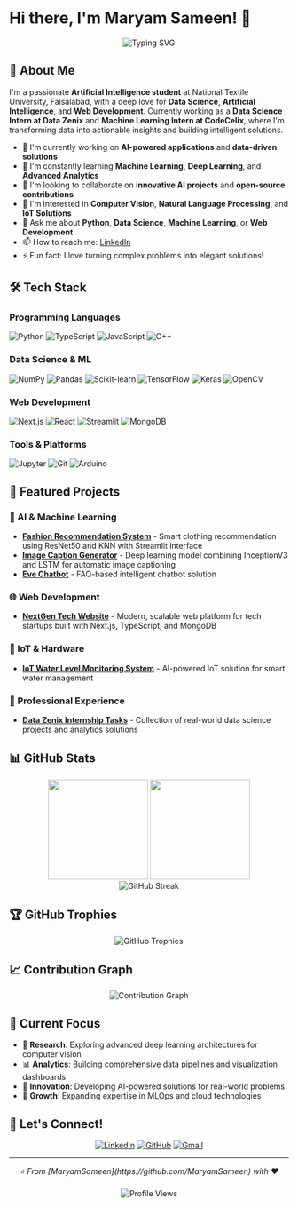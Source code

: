 # Hi there, I'm Maryam Sameen! 👋

<div align="center">
  <img src="https://readme-typing-svg.herokuapp.com/?font=Fira+Code&size=32&color=36BCF7&center=true&vCenter=true&width=600&height=50&lines=Data+Science+Enthusiast;AI+%26+ML+Developer;Full+Stack+Developer;Problem+Solver" alt="Typing SVG">
</div>

## 🚀 About Me

I'm a passionate **Artificial Intelligence student** at National Textile University, Faisalabad, with a deep love for **Data Science**, **Artificial Intelligence**, and **Web Development**. Currently working as a **Data Science Intern at Data Zenix** and  **Machine Learning Intern at CodeCelix**, where I'm transforming data into actionable insights and building intelligent solutions.

- 🔭 I'm currently working on **AI-powered applications** and **data-driven solutions**
- 🌱 I'm constantly learning **Machine Learning**, **Deep Learning**, and **Advanced Analytics**
- 👯 I'm looking to collaborate on **innovative AI projects** and **open-source contributions**
- 🤔 I'm interested in **Computer Vision**, **Natural Language Processing**, and **IoT Solutions**
- 💬 Ask me about **Python**, **Data Science**, **Machine Learning**, or **Web Development**
- 📫 How to reach me: [LinkedIn](https://www.linkedin.com/in/maryam-sameen-66a68a31b)
- ⚡ Fun fact: I love turning complex problems into elegant solutions!

## 🛠️ Tech Stack

### Programming Languages
![Python](https://img.shields.io/badge/Python-3776AB?style=for-the-badge&logo=python&logoColor=white)
![TypeScript](https://img.shields.io/badge/TypeScript-007ACC?style=for-the-badge&logo=typescript&logoColor=white)
![JavaScript](https://img.shields.io/badge/JavaScript-F7DF1E?style=for-the-badge&logo=javascript&logoColor=black)
![C++](https://img.shields.io/badge/C++-00599C?style=for-the-badge&logo=c%2B%2B&logoColor=white)

### Data Science & ML
![NumPy](https://img.shields.io/badge/NumPy-013243?style=for-the-badge&logo=numpy&logoColor=white)
![Pandas](https://img.shields.io/badge/Pandas-150458?style=for-the-badge&logo=pandas&logoColor=white)
![Scikit-learn](https://img.shields.io/badge/Scikit--learn-F7931E?style=for-the-badge&logo=scikit-learn&logoColor=white)
![TensorFlow](https://img.shields.io/badge/TensorFlow-FF6F00?style=for-the-badge&logo=tensorflow&logoColor=white)
![Keras](https://img.shields.io/badge/Keras-D00000?style=for-the-badge&logo=keras&logoColor=white)
![OpenCV](https://img.shields.io/badge/OpenCV-27338e?style=for-the-badge&logo=OpenCV&logoColor=white)

### Web Development
![Next.js](https://img.shields.io/badge/Next.js-000000?style=for-the-badge&logo=next.js&logoColor=white)
![React](https://img.shields.io/badge/React-20232A?style=for-the-badge&logo=react&logoColor=61DAFB)
![Streamlit](https://img.shields.io/badge/Streamlit-FF4B4B?style=for-the-badge&logo=streamlit&logoColor=white)
![MongoDB](https://img.shields.io/badge/MongoDB-4EA94B?style=for-the-badge&logo=mongodb&logoColor=white)

### Tools & Platforms
![Jupyter](https://img.shields.io/badge/Jupyter-F37626?style=for-the-badge&logo=jupyter&logoColor=white)
![Git](https://img.shields.io/badge/Git-F05032?style=for-the-badge&logo=git&logoColor=white)
![Arduino](https://img.shields.io/badge/Arduino-00979D?style=for-the-badge&logo=arduino&logoColor=white)

## 🌟 Featured Projects

### 🤖 AI & Machine Learning
- **[Fashion Recommendation System](https://github.com/MaryamSameen/Fashion-Recommendation-System)** - Smart clothing recommendation using ResNet50 and KNN with Streamlit interface
- **[Image Caption Generator](https://github.com/MaryamSameen/Image-Caption-Generator)** - Deep learning model combining InceptionV3 and LSTM for automatic image captioning
- **[Eve Chatbot](https://github.com/MaryamSameen/Eve-Chatbot-FAQs-Based-)** - FAQ-based intelligent chatbot solution

### 🌐 Web Development
- **[NextGen Tech Website](https://github.com/MaryamSameen/NextGen-Tech-Website)** - Modern, scalable web platform for tech startups built with Next.js, TypeScript, and MongoDB

### 🔧 IoT & Hardware
- **[IoT Water Level Monitoring System](https://github.com/MaryamSameen/IoT-AI-based-Water-level-Monitoring-System)** - AI-powered IoT solution for smart water management

### 💼 Professional Experience
- **[Data Zenix Internship Tasks](https://github.com/MaryamSameen/Data-Zenix-Internship)** - Collection of real-world data science projects and analytics solutions

## 📊 GitHub Stats

<div align="center">
  <img height="180em" src="https://github-readme-stats.vercel.app/api?username=MaryamSameen&show_icons=true&theme=tokyonight&include_all_commits=true&count_private=true"/>
  <img height="180em" src="https://github-readme-stats.vercel.app/api/top-langs/?username=MaryamSameen&layout=compact&langs_count=7&theme=tokyonight"/>
</div>

<div align="center">
  <img src="https://github-readme-streak-stats.herokuapp.com/?user=MaryamSameen&theme=tokyonight" alt="GitHub Streak"/>
</div>

## 🏆 GitHub Trophies
<div align="center">
  <img src="https://github-profile-trophy.vercel.app/?username=MaryamSameen&theme=radical&no-frame=false&no-bg=true&margin-w=4" alt="GitHub Trophies"/>
</div>

## 📈 Contribution Graph
<div align="center">
  <img src="https://github-readme-activity-graph.vercel.app/graph?username=MaryamSameen&theme=tokyo-night" alt="Contribution Graph"/>
</div>

## 🎯 Current Focus

- 🔬 **Research**: Exploring advanced deep learning architectures for computer vision
- 📊 **Analytics**: Building comprehensive data pipelines and visualization dashboards
- 🚀 **Innovation**: Developing AI-powered solutions for real-world problems
- 🌱 **Growth**: Expanding expertise in MLOps and cloud technologies

## 🤝 Let's Connect!

<div align="center">
  
[![LinkedIn](https://img.shields.io/badge/LinkedIn-0077B5?style=for-the-badge&logo=linkedin&logoColor=white)](https://www.linkedin.com/in/maryam-sameen-66a68a31b)
[![GitHub](https://img.shields.io/badge/GitHub-100000?style=for-the-badge&logo=github&logoColor=white)](https://github.com/MaryamSameen)
[![Gmail](https://img.shields.io/badge/Gmail-D14836?style=for-the-badge&logo=gmail&logoColor=white)](mailto:your.email@gmail.com)

</div>

---

<div align="center">
  <i>⭐️ From [MaryamSameen](https://github.com/MaryamSameen) with ❤️</i>
  <br><br>
  <img src="https://komarev.com/ghpvc/?username=MaryamSameen&label=Profile%20views&color=0e75b6&style=flat" alt="Profile Views"/>
</div>
<!--
**MaryamSameen/MaryamSameen** is a ✨ _special_ ✨ repository because its `README.md` (this file) appears on your GitHub profile.

Here are some ideas to get you started:

- 🔭 I’m currently working on ...
- 🌱 I’m currently learning ...
- 👯 I’m looking to collaborate on ...
- 🤔 I’m looking for help with ...
- 💬 Ask me about ...
- 📫 How to reach me: ...
- 😄 Pronouns: ...
- ⚡ Fun fact: ...
-->
